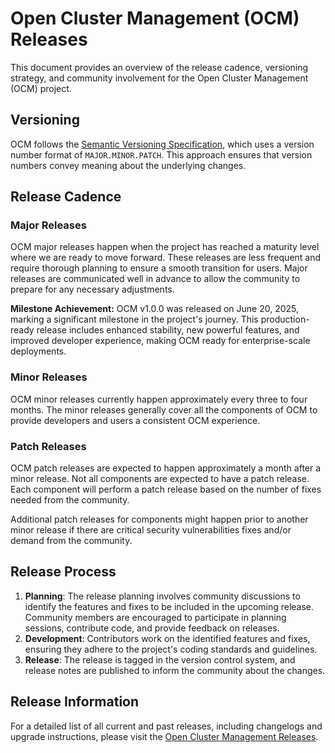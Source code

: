 # Open Cluster Management (OCM) Releases

This document provides an overview of the release cadence, versioning strategy, and community involvement for the Open Cluster Management (OCM) project.

## Versioning

OCM follows the [Semantic Versioning Specification](https://semver.org/), which uses a version number format of `MAJOR.MINOR.PATCH`. This approach ensures that version numbers convey meaning about the underlying changes.

## Release Cadence

### Major Releases

OCM major releases happen when the project has reached a maturity level where we are ready to move forward. These releases are less frequent and require thorough planning to ensure a smooth transition for users. Major releases are communicated well in advance to allow the community to prepare for any necessary adjustments.

**Milestone Achievement:** OCM v1.0.0 was released on June 20, 2025, marking a significant milestone in the project's journey. This production-ready release includes enhanced stability, new powerful features, and improved developer experience, making OCM ready for enterprise-scale deployments.

### Minor Releases

OCM minor releases currently happen approximately every three to four months. The minor releases generally cover all the components of OCM to provide developers and users a consistent OCM experience.

### Patch Releases

OCM patch releases are expected to happen approximately a month after a minor release. Not all components are expected to have a patch release. Each component will perform a patch release based on the number of fixes needed from the community.

Additional patch releases for components might happen prior to another minor release if there are critical security vulnerabilities fixes and/or demand from the community.

## Release Process

1. **Planning**: The release planning involves community discussions to identify the features and fixes to be included in the upcoming release. Community members are encouraged to participate in planning sessions, contribute code, and provide feedback on releases.
2. **Development**: Contributors work on the identified features and fixes, ensuring they adhere to the project's coding standards and guidelines.
3. **Release**: The release is tagged in the version control system, and release notes are published to inform the community about the changes.

## Release Information

For a detailed list of all current and past releases, including changelogs and upgrade instructions, please visit the [Open Cluster Management Releases](https://open-cluster-management.io/docs/release/).
